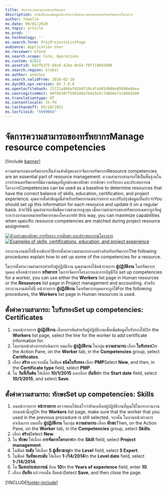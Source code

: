 ```yaml
---
title: จัดการความสามารถของทรัพยากร
description: หัวข้อนี้แสดงข้อมูลเกี่ยวกับการตั้งค่าความสามารถสำหรับทรัพยากรโครงการ
author: Yowelle
ms.date: 09/01/2020
ms.topic: article
ms.prod: ''
ms.technology: ''
ms.search.form: ProjProjectsListPage
audience: Application User
ms.reviewer: kfend
ms.search.scope: Core, Operations
ms.custom: 82022
ms.assetid: bd2fb375-84c6-428a-8e54-f0f719045898
ms.search.region: Global
ms.author: andchoi
ms.search.validFrom: 2016-02-28
ms.dyn365.ops.version: AX 7.0.0
ms.openlocfilehash: 21721a9b0af820df10c4fa965d000e85098e0dea
ms.sourcegitcommit: 40f68387f594180af64a5e5c748b6efa188bd300
ms.translationtype: HT
ms.contentlocale: th-TH
ms.lasthandoff: 05/10/2021
ms.locfileid: "5999064"
---
```

# <a name="manage-resource-competencies"></a><span data-ttu-id="2403e-103">จัดการความสามารถของทรัพยากร</span><span class="sxs-lookup"><span data-stu-id="2403e-103">Manage resource competencies</span></span>

[!include [banner](../includes/banner.md)]

<span data-ttu-id="2403e-104">ความสามารถของทรัพยากรเป็นส่วนสำคัญของการจัดการทรัพยากร</span><span class="sxs-lookup"><span data-stu-id="2403e-104">Resource competencies are an essential part of resource management.</span></span> <span data-ttu-id="2403e-105">ความสามารถสามารถใช้เป็นพื้นฐานในการกำหนดทรัพยากรที่มีความสมดุลที่ถูกต้องของทักษะ การศึกษา การรับรอง และประสบการณ์โครงการ</span><span class="sxs-lookup"><span data-stu-id="2403e-105">Competencies can be used as a baseline to determine resources that have the correct balance of skills, education, certification, and project experience.</span></span> <span data-ttu-id="2403e-106">คุณควรตั้งค่าข้อมูลนี้สำหรับทรัพยากรแต่ละรายการ และปรับปรุงข้อมูลเป็นประจำ</span><span class="sxs-lookup"><span data-stu-id="2403e-106">You should set up this information for each resource and update it on a regular basis.</span></span> <span data-ttu-id="2403e-107">ด้วยวิธีนี้ คุณสามารถเพิ่มขีดความสามารถสูงสุด เมื่อความสามารถของทรัพยากรเฉพาะถูกจับคู่ระหว่างการมอบหมายทรัพยากรของโครงการ</span><span class="sxs-lookup"><span data-stu-id="2403e-107">In this way, you can maximize capabilities when specific resource competencies are matched during project resource assignment.</span></span>

<span data-ttu-id="2403e-108">[![ตัวอย่างของทักษะ การรับรอง การศึกษา และประสบการณ์โครงการ](./media/projectresourcing06-1024x383.jpg)](./media/projectresourcing06.jpg)</span><span class="sxs-lookup"><span data-stu-id="2403e-108">[![Examples of skills, certifications, education, and project experience](./media/projectresourcing06-1024x383.jpg)](./media/projectresourcing06.jpg)</span></span>

<span data-ttu-id="2403e-109">กระบวนงานต่อไปนี้จะอธิบายวิธีการตั้งค่าความสามารถบางอย่างสำหรับทรัพยากร</span><span class="sxs-lookup"><span data-stu-id="2403e-109">The following procedures explain how to set up some of the competencies for a resource.</span></span>

<span data-ttu-id="2403e-110">ในการตั้งค่าความสามารถสำหรับผู้ปฏิบัติงาน คุณสามารถใช้หน้ารายการ **ผู้ปฏิบัติงาน** ในทรัพยากรบุคคล หรือหน้ารายการ **ทรัพยากร** ในการจัดการโครงการและการบัญชี</span><span class="sxs-lookup"><span data-stu-id="2403e-110">To set up competencies for a worker, you can use either the **Workers** list page in Human resources or the **Resources** list page in Project management and accounting.</span></span> <span data-ttu-id="2403e-111">สำหรับกระบวนงานต่อไปนี้ หน้ารายการ **ผู้ปฏิบัติงาน** ในทรัพยากรบุคคลจะถูกใช้</span><span class="sxs-lookup"><span data-stu-id="2403e-111">For the following procedures, the **Workers** list page in Human resources is used.</span></span>

## <a name="set-up-competencies-certificates"></a><span data-ttu-id="2403e-112">ตั้งค่าความสามารถ: ใบรับรอง</span><span class="sxs-lookup"><span data-stu-id="2403e-112">Set up competencies: Certificates</span></span>

1. <span data-ttu-id="2403e-113">บนหน้ารายการ **ผู้ปฏิบัติงาน** เลือกบรรทัดสำหรับผู้ปฏิบัติงานเพื่อเพิ่มข้อมูลใบรับรองให้</span><span class="sxs-lookup"><span data-stu-id="2403e-113">On the **Workers** list page, select the line for the worker to add certificate information for.</span></span>
2. <span data-ttu-id="2403e-114">ในบานหน้าต่างการดำเนินการ บนแท็บ **ผู้ปฏิบัติงาน** ในกลุ่ม **ความสามารถ** เลือก **ใบรับรอง**</span><span class="sxs-lookup"><span data-stu-id="2403e-114">On the Action Pane, on the **Worker** tab, in the **Competencies** group, select **Certificates**.</span></span>
3. <span data-ttu-id="2403e-115">เลือก **สร้าง** และจากนั้น ในฟิลด์ **ชนิดใบรับรอง** เลือก **PMP**</span><span class="sxs-lookup"><span data-stu-id="2403e-115">Select **New**, and then, in the **Certificate type** field, select **PMP**.</span></span>
4. <span data-ttu-id="2403e-116">ใน **วันที่เริ่มต้น** ให้เลือก **10/1/2015** และเลือก **บันทึก**</span><span class="sxs-lookup"><span data-stu-id="2403e-116">In the **Start date** field, select **10/1/2015**, and select **Save**.</span></span>

## <a name="set-up-competencies-skills"></a><span data-ttu-id="2403e-117">ตั้งค่าความสามารถ: ทักษะ</span><span class="sxs-lookup"><span data-stu-id="2403e-117">Set up competencies: Skills</span></span>

1. <span data-ttu-id="2403e-118">บนหน้ารายการ **หน้ารายการ** ตรวจสอบให้แน่ใจว่ายังคงเลือกผู้ปฏิบัติงานที่คุณใช้ในกระบวนงานก่อนหน้านี้อยู่</span><span class="sxs-lookup"><span data-stu-id="2403e-118">On the **Workers** list page, make sure that the worker that you used in the previous procedure is still selected.</span></span> <span data-ttu-id="2403e-119">จากนั้น ในบานหน้าต่างการดำเนินการ บนแท็บ **ผู้ปฏิบัติงาน** ในกลุ่ม **ความสามารถ** เลือก **ทักษะ**</span><span class="sxs-lookup"><span data-stu-id="2403e-119">Then, on the Action Pane, on the **Worker** tab, in the **Competencies** group, select **Skills**.</span></span>
2. <span data-ttu-id="2403e-120">เลือก **สร้าง**</span><span class="sxs-lookup"><span data-stu-id="2403e-120">Select **New**.</span></span>
3. <span data-ttu-id="2403e-121">ใน **ทักษะ** ให้เลือก **การจัดการโครงการ**</span><span class="sxs-lookup"><span data-stu-id="2403e-121">In the **Skill** field, select **Project management**.</span></span>
4. <span data-ttu-id="2403e-122">ในฟิลด์ **ระดับ** ให้เลือก **5 ผู้เชี่ยวชาญ**</span><span class="sxs-lookup"><span data-stu-id="2403e-122">In the **Level** field, select **5 Expert**.</span></span>
5. <span data-ttu-id="2403e-123">ในฟิลด์ **วันที่ของระดับ** ให้เลือก **1-/14/2014**</span><span class="sxs-lookup"><span data-stu-id="2403e-123">In the **Level date** field, select **1-/14/2014**.</span></span>
6. <span data-ttu-id="2403e-124">ใน **ปีแห่งประสบการณ์** ป้อน **10**</span><span class="sxs-lookup"><span data-stu-id="2403e-124">In the **Years of experience** field, enter **10**.</span></span>
7. <span data-ttu-id="2403e-125">เลือก **บันทึก** แล้วจากนั้น ปิดหน้า</span><span class="sxs-lookup"><span data-stu-id="2403e-125">Select **Save**, and then close the page.</span></span>


[!INCLUDE[footer-include](../includes/footer-banner.md)]